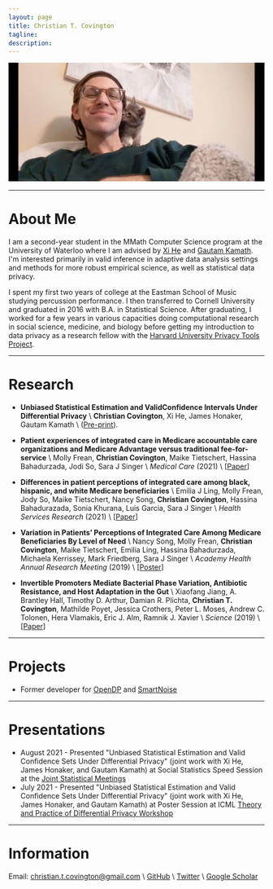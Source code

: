 ```yaml
---
layout: page
title: Christian T. Covington
tagline: 
description:
---
```


<img src="christian_pic.jpg" alt="profile_picture" width="1000"/> 

---

# About Me 
I am a second-year student in the MMath Computer Science program at the University of Waterloo where I am advised by [Xi He](https://cs.uwaterloo.ca/~xihe/) and [Gautam Kamath](http://www.gautamkamath.com/). I'm interested primarily in valid inference in adaptive data analysis settings and methods for more robust empirical science, as well as statistical data privacy.

I spent my first two years of college at the Eastman School of Music studying percussion performance. I then transferred to Cornell University and graduated in 2016 with B.A. in Statistical Science. After graduating, I worked for a few years in various capacities doing computational research in social science, medicine, and biology before getting my introduction to data privacy as a research fellow with the [Harvard University Privacy Tools Project](https://privacytools.seas.harvard.edu/). 

---

# Research
- **Unbiased Statistical Estimation and ValidConfidence Intervals Under Differential Privacy** \\
**Christian Covington**, Xi He, James Honaker, Gautam Kamath \\
(<a href="papers/CHHK21.pdf" target="blank_">Pre-print</a>).

- **Patient experiences of integrated care in Medicare accountable care organizations and Medicare Advantage versus traditional fee-for-service** \\
Molly Frean, **Christian Covington**, Maike Tietschert, Hassina Bahadurzada, Jodi So, Sara J Singer \\
*Medical Care* (2021) \\
[[Paper](https://pubmed.ncbi.nlm.nih.gov/33273291/)]

- **Differences in patient perceptions of integrated care among black, hispanic, and white Medicare beneficiaries** \\
Emilia J Ling, Molly Frean, Jody So, Maike Tietschert, Nancy Song, **Christian Covington**, Hassina Bahadurazada, Sonia Khurana, Luis Garcia, Sara J Singer \\
*Health Services Research* (2021) \\
[[Paper](https://onlinelibrary.wiley.com/doi/abs/10.1111/1475-6773.13637)]

- **Variation in Patients’ Perceptions of Integrated Care Among Medicare Beneficiaries By Level of Need** \\
Nancy Song, Molly Frean, **Christian Covington**, Maike Tietschert, Emilia Ling, Hassina Bahadurzada, Michaela Kerrissey, Mark Friedberg, Sara J Singer \\
*Academy Health Annual Research Meeting* (2019) \\
[[Poster](https://academyhealth.confex.com/academyhealth/2019arm/meetingapp.cgi/Paper/32193)]

- **Invertible Promoters Mediate Bacterial Phase Variation, Antibiotic Resistance, and Host Adaptation in the Gut** \\
Xiaofang Jiang, A. Brantley Hall, Timothy D. Arthur, Damian R. Plichta, **Christian T. Covington**, Mathilde Poyet, Jessica Crothers, Peter L. Moses, Andrew C. Tolonen, Hera Vlamakis, Eric J. Alm, Ramnik J. Xavier \\
*Science* (2019) \\
[[Paper](https://science.sciencemag.org/content/363/6423/181)]

---

# Projects
- Former developer for [OpenDP](https://projects.iq.harvard.edu/opendp) and [SmartNoise](https://github.com/opendifferentialprivacy/smartnoise-core)

---

# Presentations
- August 2021 - Presented "Unbiased Statistical Estimation and Valid Confidence Sets Under Differential Privacy" (joint work with Xi He, James Honaker, and Gautam Kamath) at Social Statistics Speed Session at the [Joint Statistical Meetings](https://ww2.amstat.org/meetings/jsm/2021/index.cfm)
- July 2021 - Presented "Unbiased Statistical Estimation and Valid Confidence Sets Under Differential Privacy" (joint work with Xi He, James Honaker, and Gautam Kamath) at Poster Session at ICML [Theory and Practice of Differential Privacy Workshop](https://tpdp.journalprivacyconfidentiality.org/2021/)

--- 

# Information
Email: christian.t.covington@gmail.com \\
[GitHub](https://github.com/ctcovington) \\
[Twitter](https://twitter.com/ctcovington) \\
[Google Scholar](https://scholar.google.com/citations?user=dxtVsBAAAAAJ&hl=en)
<!-- [CV]() -->

<!-- [Github Pages](https://pages.github.com) provide a simple way to make a
website using
[Markdown](https://daringfireball.net/projects/markdown/) and
[git](https://git-scm.com).

For me, the painful aspects of making a website are

- Working with html and css
- Finding a hosting site
- Transferring stuff to the hosting site

With [GitHub Pages](https://pages.github.com), you just write things in
[Markdown](https://daringfireball.net/projects/markdown/),
[GitHub](https://github.com) hosts the site for you, and you just push
material to your GitHub repository with `git add`, `git commit`, and
`git push`.

If you love [git](https://git-scm.com/) and
[GitHub](https://github.com), you'll love
[GitHub Pages](https://pages.github.com), too.

The sites use [Jekyll](https://jekyllrb.com/), a
[ruby](https://www.ruby-lang.org/en/) [gem](https://rubygems.org/), to
convert Markdown files to html, and this part is done
automatically when you push the materials to the `gh-pages` branch
of a GitHub repository.

The [GitHub](https://pages.github.com) and
[Jekyll](https://jekyllrb.com) documentation is great, but I thought it
would be useful to have a minimal tutorial, for those who just want to
get going immediately with a simple site. To some readers, what GitHub
has might be simpler and more direct.  But if you just want to create
a site like the one you're looking at now, read on.

Start by reading the [Overview page](pages/overview.html), which
explains the basic structure of these sites. Then read
[how to make an independent website](pages/independent_site.html). Then
read any of the other things, such as
[how to test your site locally](pages/local_test.html).

- [Overview](pages/overview.html)
- [Making an independent website](pages/independent_site.html)
- [Making a personal site](pages/user_site.html)
- [Making a site for a project](pages/project_site.html)
- [Making a jekyll-free site](pages/nojekyll.html)
- [Testing your site locally](pages/local_test.html)
- [Resources](pages/resources.html)

If anything here is confusing (or _wrong_!), or if I've missed
important details, please
[submit an issue](https://github.com/kbroman/simple_site/issues), or (even
better) fork [the GitHub repository for this website](https://github.com/kbroman/simple_site),
make modifications, and submit a pull request.

---

The source for this minimal tutorial is [on github](https://github.com/kbroman/simple_site).

Also see my [tutorials](https://kbroman.org/pages/tutorials) on
[git/github](https://kbroman.org/github_tutorial),
[GNU make](https://kbroman.org/minimal_make),
[knitr](https://kbroman.org/knitr_knutshell),
[R packages](https://kbroman.org/pkg_primer),
[data organization](https://kbroman.org/dataorg),
and [reproducible research](https://kbroman.org/steps2rr). -->
